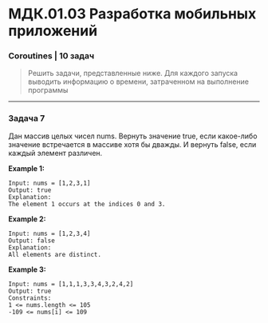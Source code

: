 # МДК.01.03 Разработка мобильных приложений
### Coroutines | 10 задач

> Решить задачи, представленные ниже. Для каждого запуска выводить информацию о времени, затраченном на выполнение программы

------------

### Задача 7
Дан массив целых чисел nums. Вернуть значение true, если какое-либо значение встречается в массиве хотя бы дважды. И вернуть false, если каждый элемент различен.

**Example 1:**

    Input: nums = [1,2,3,1]
    Output: true
    Explanation:
    The element 1 occurs at the indices 0 and 3.

**Example 2:**

    Input: nums = [1,2,3,4]
    Output: false
    Explanation:
    All elements are distinct.

**Example 3:**

    Input: nums = [1,1,1,3,3,4,3,2,4,2]
    Output: true
    Constraints:
    1 <= nums.length <= 105
    -109 <= nums[i] <= 109
